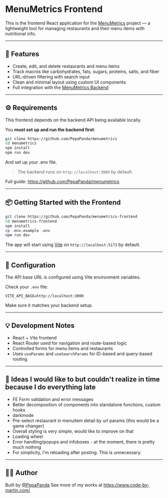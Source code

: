 # MenuMetrics Frontend

This is the frontend React application for the [MenuMetrics](https://github.com/PepaPanda/menumetrics) project — a lightweight tool for managing restaurants and their menu items with nutritional info.

---

## 🚀 Features

- Create, edit, and delete restaurants and menu items
- Track macros like carbohydrates, fats, sugars, proteins, salts, and fiber
- URL-driven filtering with search input
- Clean and minimal layout using custom UI components
- Full integration with the [MenuMetrics Backend](https://github.com/PepaPanda/menumetrics)

---

## ⚙️ Requirements

This frontend depends on the backend API being available locally.

You **must set up and run the backend first**:

```bash
git clone https://github.com/PepaPanda/menumetrics
cd menumetrics
npm install
npm run dev
```

And set up your .env file. 

> The backend runs on `http://localhost:3000` by default.


Full guide: https://github.com/PepaPanda/menumetrics

---

## 📦 Getting Started with the Frontend

```bash
git clone https://github.com/PepaPanda/menumetrics-frontend
cd menumetrics-frontend
npm install
cp .env.example .env
npm run dev
```

The app will start using [Vite](https://vitejs.dev/) on `http://localhost:5173` by default.

---

## 🔧 Configuration

The API base URL is configured using Vite environment variables.

Check your `.env` file:

```
VITE_API_BASE=http://localhost:3000
```

Make sure it matches your backend setup.

---

## 💡 Development Notes

- React + Vite frontend
- React Router used for navigation and route-based logic
- Controlled forms for menu items and restaurants
- Uses `useParams` and `useSearchParams` for ID-based and query-based routing

---

## 🧪 Ideas I would like to but couldn't realize in time because I do everything late

- FE Form validation and error messages
- Better decomposition of components into standalone functions, custom hooks
- darkmode
- Pre-select restaurant in menuitem detail by url params (this would be a game changer)
- Overall styling is very simple, would like to improve on that
- Loading wheel
- Error handling/popups and infoboxes - at the moment, there is pretty much nothing
- For simplicity, I'm reloading after posting. This is unnecessary.

---

## 🧑‍💻 Author

Built by [@PepaPanda](https://github.com/PepaPanda)
See more of my works at https://www.code-by-martin.com/
